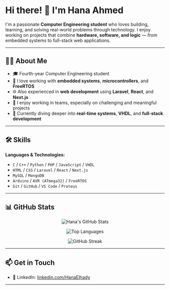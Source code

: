 # Hi there! 👋 I'm Hana Ahmed

I'm a passionate **Computer Engineering student** who loves building, learning, and solving real-world problems through technology. I enjoy working on projects that combine **hardware, software, and logic** — from embedded systems to full-stack web applications.

---

## 👩‍💻 About Me

- 🎓 Fourth-year Computer Engineering student  
- 🔧 I love working with **embedded systems**, **microcontrollers**, and **FreeRTOS**  
- 🌐 Also experienced in **web development** using **Laravel**, **React**, and **Next.js**  
- 🤝 I enjoy working in teams, especially on challenging and meaningful projects  
- 🌱 Currently diving deeper into **real-time systems**, **VHDL**, and **full-stack development**

---

## 🛠 Skills

**Languages & Technologies:**

- `C` / `C++` / `Python` / `PHP` / `JavaScript` / `VHDL`  
- `HTML` / `CSS` / `Laravel` / `React` / `Next.js`  
- `MySQL` / `MongoDB`  
- `Arduino` / `AVR (ATmega32)` / `FreeRTOS`  
- `Git` / `GitHub` / `VS Code` / `Proteus` 

---

## 📊 GitHub Stats

<div align="center">

![Hana's GitHub Stats](https://github-readme-stats.vercel.app/api?username=HanaElhady&show_icons=true&theme=tokyonight&hide_border=true)

![Top Languages](https://github-readme-stats.vercel.app/api/top-langs/?username=HanaElhady&layout=compact&theme=tokyonight&hide_border=true)

![GitHub Streak](https://github-readme-streak-stats.herokuapp.com/?user=HanaElhady&theme=tokyonight&hide_border=true)

</div>

---

## 📫 Get in Touch

- 💼 LinkedIn: [linkedin.com/HanaElhady](https://www.linkedin.com/in/hana-elhady-68250318a/)  

---

